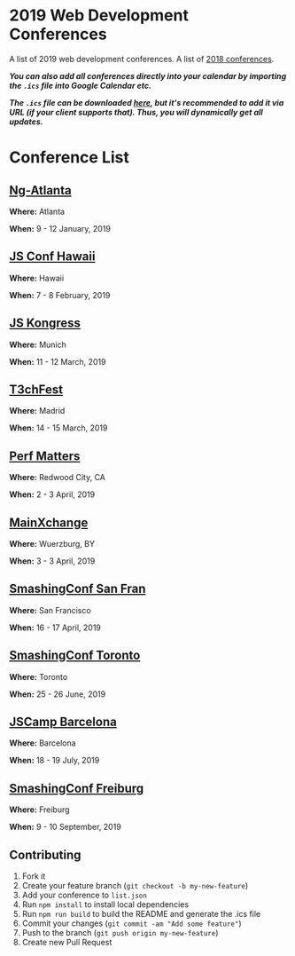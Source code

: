 # 2019 Web Development Conferences
A list of 2019 web development conferences.
A list of [2018 conferences](https://github.com/ryanburgess/2018-conferences).

_**You can also add all conferences directly into your calendar by importing the `.ics` file into Google Calendar etc.**_

_**The `.ics` file can be downloaded [here](https://rawgit.com/ryanburgess/2019-conferences/master/2019-conferences.ics), but it's recommended to add it via URL (if your client supports that). Thus, you will dynamically get all updates.**_

# Conference List

## [Ng-Atlanta](https://ng-atl.org/)
**Where:** Atlanta

**When:** 9 - 12 January, 2019
    
## [JS Conf Hawaii](https://www.jsconfhi.com/)
**Where:** Hawaii

**When:** 7 - 8 February, 2019
    
## [JS Kongress](https://js-kongress.com/)
**Where:** Munich

**When:** 11 - 12 March, 2019
    
## [T3chFest](https://t3chfest.uc3m.es/)
**Where:** Madrid

**When:** 14 - 15 March, 2019
    
## [Perf Matters](https://perfmattersconf.com/)
**Where:** Redwood City, CA

**When:** 2 - 3 April, 2019
    
## [MainXchange](https://mainxchange.de/)
**Where:** Wuerzburg, BY

**When:** 3 - 3 April, 2019
    
## [SmashingConf San Fran](https://www.smashingconf.com/sf-2019/)
**Where:** San Francisco

**When:** 16 - 17 April, 2019
    
## [SmashingConf Toronto](https://www.smashingconf.com/toronto-2019/)
**Where:** Toronto

**When:** 25 - 26 June, 2019
    
## [JSCamp Barcelona](https://jscamp.tech/)
**Where:** Barcelona

**When:** 18 - 19 July, 2019
    
## [SmashingConf Freiburg](https://www.smashingconf.com/freiburg-2019/)
**Where:** Freiburg

**When:** 9 - 10 September, 2019
    
## Contributing
1. Fork it
2. Create your feature branch (`git checkout -b my-new-feature`)
3. Add your conference to `list.json`
4. Run `npm install` to install local dependencies
5. Run `npm run build` to build the README and generate the .ics file
6. Commit your changes (`git commit -am "Add some feature"`)
7. Push to the branch (`git push origin my-new-feature`)
8. Create new Pull Request

